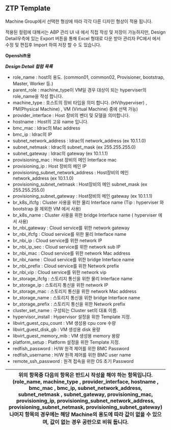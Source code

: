 ## ZTP Template ##

Machine Group에서 선택한 형상에 따라 각각 다른 디자인 형상이 적용 됩니다. 

적용된 컬럼에 대해서는 ABP 관리 UI 내 에서 직접 작성 및 저장이 가능하지만, Design Detail우측에 있는 Export 버튼을 통해 Excel 형태로 다운 받아 
관리자 PC에서 에서 수정 및 편집후 Import 하여 저장 할 수 도 있습니다.

**Openshift용**</br>

***Design Detail 컬럼 목록***

- role_name : host의 용도. (common01, common02, Provisioner, bootstrap, Master, Worker 등.)
- parent_role : machine_type이 VM일 경우 대상이 되는 hyperviser의 role_name을 작성 합니다.
- machine_type : 호스트의 장비 타입을 의미 합니다. (HV(hyperviser) , PM(Physical Machine) , VM (Virtual Machine) 중에 선택 가능)
- provider_interface : Host 장비의 벤더 및 모델을 의미합니다.
- hostname : Host의 고유 name 입니다.
- bmc_mac : Idrac의 Mac address
- bmc_ip : Idrac의 IP
- subnet_network_address : Idrac의 network_address (ex 10.1.1.0)
- subnet_netmask : Idrac의 subnet_mask (ex 255.255.255.0)
- subnet_gateway : Idrac의 gateway (ex 10.1.1.1)
- provisioning_mac : Host 장비의 메인 Interface mac
- provisioning_ip : Host 장비의 메인 IP
- provisioning_subnet_network_address : Host장비의 메인 network_address (ex 10.1.1.0)
- provisioning_subnet_netmask : Host장비의 메인 subnet_mask (ex 255.255.255.0)
- provisioning_subnet_gateway : Host장비의 메인 gateway (ex 10.1.1.1)
- br_k8s_ifcfg : Cluster 사용을 위한 물리 Interface name (Tip : hyperviser 와 bootstrap 을 제외한 VM 에서 사용)
- br_k8s_name : Cluster 사용을 위한 bridge Interface name ( hyperviser 에서 사용)
- br_nbi_gateway : Cloud service를 위한 network gateway
- br_nbi_ifcfg : Cloud service를 위한 물리 Interface name
- br_nbi_ip : Cloud service를 위한 network IP
- br_nbi_ip_sec : Cloud service를 위한 network sub IP
- br_nbi_mac : Cloud service를 위한 network Mac address
- br_nbi_name : Cloud service를 위한 bridge Interface name
- br_nbi_prefix : Cloud service를 위한 Network prefix
- br_nbi_vip : Cloud service를 위한 network vip
- br_storage_ifcfg : 스토리지 통신을 위한 물리 Interface name
- br_storage_ip : 스토리지 통신을 위한 network IP
- br_storage_mac : 스토리지 통신을 위한 network Mac address
- br_storage_name : 스토리지 통신을 위한 bridge Interface name
- br_storage_prefix : 스토리지 통신을 위한 Network prefix
- cluster_set_name : 구성되는 Cluster set의 대표 이름.
- hypervisor_install : Hypervisor 설정을 위한 Template 지정.
- libvirt_guest_cpu_count : VM 생성용 cpu core 수량
- libvirt_guest_disk_gb : VM 생성용 disk 용량
- libvirt_guest_memory_mib : VM 생성용 memory 용량
- platform_setup : Platform 설정을 위한 Template 지정.
- redfish_password : H/W 원격 제어를 위한 BMC Password
- redfish_username : H/W 원격 제어를 위한 BMC user name
- remote_ssh_password : 원격 접속을 위한 OS 초기 Password

| 위의 항목중 다음의 항목은 반드시 작성을 해야 하는 항목입니다. (role_name, machine_type , provider_interface, hostname , bmc_mac , bmc_ip, subnet_network_address, subnet_netmask , subnet_gateway, provisioning_mac, provisioning_ip, provisioning_subnet_network_address, provisioning_subnet_netmask, provisioning_subnet_gateway) 나머지 항목의 경우에는 해당 Machine의 용도에 따라 값이 없을 수 있으며, 값이 없는 경우 공란으로 비워 둡니다. |
| --- |

 
